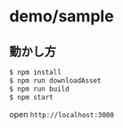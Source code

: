 # demo/sample

## 動かし方
```bash
$ npm install
$ npm run downloadAsset
$ npm run build
$ npm start
```

open `http://localhost:3000`
